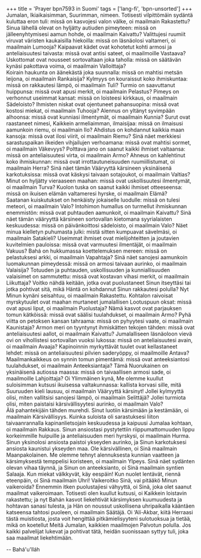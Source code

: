 +++
title = 'Prayer bpn7593 in Suomi'
tags = ['lang-fi', 'bpn-unsorted']
+++
Jumalan, Ikiaikaisimman, Suurimman, nimeen.
Totisesti vilpittömäin sydäntä kuluttaa eron tuli: missä on kasvojesi valon välke, oi maailmain Rakastettu? 
Sinua lähellä olevat on hyljätty autiuden pimeyteen: missä on jälleenyhtymisesi aamun hohde, oi maailmain Kaivattu?
Valittujesi ruumiit viruvat väristen kaukaisilla hiekoilla: missä on läsnäolosi valtameri, oi maailmain Lumooja? 
Kaipaavat kädet ovat kohotetut kohti armosi ja anteliaisuutesi taivasta: missä ovat antisi sateet, oi maailmoille Vastaava? 
Uskottomat ovat nousseet sortovaltaan joka taholla: missä on säätävän kynäsi pakottava voima, oi maailmain Valloittaja?  
Koirain haukunta on äänekästä joka suunnalla: missä on mahtisi metsän leijona, oi maailmain Rankaisija? 
Kylmyys on kouraissut koko ihmiskuntaa: missä on rakkautesi lämpö, oi maailmain Tuli? 
Turmio on saavuttanut huippunsa: missä ovat apusi merkit, oi maailmain Pelastus? 
Pimeys on verhonnut useimmat kansat: missä on loisteesi kirkkaus, oi maailmain Sädeloisto? 
Ihmisten niskat ovat ojentuneet pahansuopina: missä ovat kostosi miekat, oi maailmain Tuhooja? 
Alennus on yltänyt syvimpään alhoonsa: missä ovat kunniasi ilmentymät, oi maailmain Kunnia? 
Surut ovat raastaneet nimesi, Kaikkein armeliaimman, ilmaisijaa: missä on ilmaisusi aamunkoin riemu, oi maailmain Ilo? 
Ahdistus on kohdannut kaikkia maan  kansoja: missä ovat ilosi viirit, oi maailmain Riemu? 
Sinä näet merkkiesi sarastuspaikan ilkeiden vihjailujen verhoamana: missä ovat mahtisi sormet, oi maailmain Väkevyys? 
Polttava jano on saanut kaikki ihmiset valtaansa: missä on anteliaisuutesi virta, oi maailmain Armo? 
Ahneus on kahlehtinut koko ihmiskunnan: missä ovat irrottautuneisuuden ruumiillistumat, oi maailmain Herra? 
Sinä näet tämän Vääryyttä kärsineen yksinäisenä karkotuksissa: missä ovat käskysi taivaan sotajoukot, oi maailmain Valtias? 
Minut on hyljätty vieraaseen maahan: missä ovat uskollisuutesi ilmentymät, oi maailmain Turva? 
Kuolon tuska on saanut kaikki ihmiset otteeseensa: missä on ikuisen elämän valtameresi hyrske, oi maailmain Elämä?  
Saatanan kuiskutukset on henkäisty jokaiselle luodulle: missä on tulesi meteori, oi maailmain Valo? 
Intohimon humallus on turmellut ihmiskunnan enemmistön: missä ovat puhtauden aamunkoit, oi maailmain Kaivattu?
Sinä näet tämän vääryyttä kärsineen sortovallan kietomana syyrialaisten keskuudessa: missä on päivänkoittosi sädeloisto, oi maailmain Valo? 
Näet minua kielletyn puhumasta julki: mistä sitten kumpuavat sävelmäsi, oi maailmain Satakieli? 
Useimmat ihmiset ovat mielijohteitten ja joutavien kuvitelmien pauloissa: missä ovat varmuutesi ilmentäjät, oi maailmain Vakuus? 
Bahá on hukkumassa koettelemuksen mereen: missä on pelastuksesi arkki, oi maailmain Vapahtaja? 
Sinä näet sanojesi aamunkoin luomakunnan pimeydessä: missä on armosi taivaan aurinko, oi maailmain Valaisija? 
Totuuden ja puhtauden, uskollisuuden ja kunniallisuuden valaisimet on sammutettu: missä ovat kostavan vihasi merkit, oi maailmain Liikuttaja? 
Voitko nähdä keitään, jotka ovat puolustaneet Sinun itseyttäsi tai jotka pohtivat sitä, mikä Häntä on kohdannut Sinun rakkautesi polulla? Nyt Minun kynäni seisahtuu, oi maailmain Rakastettu. 
Kohtalon raivoisat myrskytuulet ovat maahan murtaneet jumalallisen Lootuspuun oksat: missä ovat apusi liput, oi maailmain Puolustaja? 
Nämä kasvot ovat parjauksen tomun kätköissä: missä ovat säälisi tuulahdukset, oi maailmain Armo? 
Pyhä viitta on petoksen kansan tahraama: missä on pyhyytesi vaate, oi maailmain Kaunistaja? 
Armon meri on tyyntynyt ihmiskätten tekojen tähden: missä ovat anteliaisuutesi aallot, oi maailmain Kaivattu?
Jumalalliseen läsnäoloon vievä ovi on  vihollistesi sortovallan vuoksi lukossa: missä on anteliaisuutesi avain, oi maailmain Avaaja? 
Kapinoinnin myrkyttävät tuulet ovat kellastaneet lehdet: missä on anteliaisuutesi pilvien saderyöppy, oi maailmoille Antava? 
Maailmankaikkeus on synnin tomun pimentämä: missä ovat anteeksiantosi tuulahdukset, oi maailmain Anteeksiantaja? 
Tämä Nuorukainen on yksinäisenä autiossa maassa: missä on taivaallisen armosi sade, oi maailmoille Lahjoittaja? 
Oi Ylimmäinen kynä, Me olemme kuullut suloisimman kutsusi ikuisessa valtakunnassa: kallista korvasi sille, mitä Suuruuden kieli lausuu, oi maailmain Vääryyttä kärsinyt! 
Jollei kylmyyttä olisi, miten vallitsisi sanojesi lämpö, oi maailmain Selittäjä? 
Jollei turmiota olisi, miten paistaisi kärsivällisyytesi aurinko, oi maailmain Valo?  
Älä pahantekijäin tähden murehdi. Sinut luotiin kärsimään ja kestämään, oi maailmain Kärsivällisyys. 
Kuinka suloista oli sarastuksesi liiton taivaanrannalla kapinanlietsojain keskuudessa ja kaipuusi Jumalaa kohtaan, oi maailmain Rakkaus. 
Sinun ansiostasi pystytettiin riippumattomuuden lippu korkeimmille huipuille ja anteliaisuuden meri hyrskysi, oi maailmain Hurma. 
Sinun yksinolosi ansiosta paistoi ykseyden aurinko, ja Sinun karkotuksesi ansiosta kaunistui ykseyden maa. Ole kärsivällinen, oi Sinä maailmain Maanpakolainen. 
Me olemme tehnyt alennuksesta kunnian vaatteen ja kärsimyksestä temppelisi koristeen, oi maailmain Ylpeys. 
Sinä näet sydänten olevan vihaa täynnä, ja Sinun on anteeksianto, oi Sinä maailmain syntien Salaaja. 
Kun miekat välkkyvät, käy eespäin!  Kun nuolet lentävät, riennä eteenpäin, oi Sinä maailmain Uhri! 
Vaikeroitko Sinä, vai pitääkö Minun vaikeroida? Ennemmin itken puolustajiesi vähyyttä, oi Sinä, joka olet saanut maailmat vaikeroimaan. 
Totisesti olen kuullut kutsusi, oi Kaikkein loistavin rakastettu; ja nyt Bahán kasvot liekehtivät kärsimyksen kuumuudesta ja hohtavan sanasi tulesta, ja Hän on noussut uskollisena uhripaikalla kääntäen katseensa tahtosi puoleen, oi maailmain Säätäjä. 
Oi ‘Alí-Akbar, kiitä Herraasi tästä muistiosta, josta voit hengittää pitkämielisyyteni sulotuoksua ja tietää, mikä on koetellut Meitä Jumalan, kaikkien maailmojen Palvotun polulla. 
Jos kaikki palvelijat lukevat ja pohtivat tätä, heidän suonissaan syttyy tuli, joka saa maailmat liekehtimään.

-- Bahá'u'lláh
